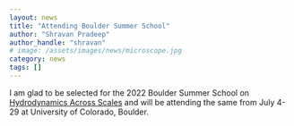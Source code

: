 ```yaml
---
layout: news
title: "Attending Boulder Summer School"
author: "Shravan Pradeep"
author_handle: "shravan"
# image: /assets/images/news/microscope.jpg
category: news
tags: []
---
```

I am glad to be selected for the 2022 Boulder Summer School on [Hydrodynamics Across Scales](https://boulderschool.yale.edu/2022/boulder-school-2022) and will be attending the same from July 4-29 at University of Colorado, Boulder. 